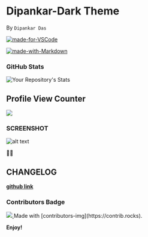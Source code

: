 # Dipankar-Dark Theme 
By `Dipankar Das`

[![made-for-VSCode](https://img.shields.io/badge/Made%20for-VSCode-1f425f.svg)](https://code.visualstudio.com/)

[![made-with-Markdown](https://img.shields.io/badge/Made%20with-Markdown-1f425f.svg)](http://commonmark.org)

### GitHub Stats
![Your Repository's Stats](https://github-readme-stats.vercel.app/api?username=dipsonu10&show_icons=true)



## Profile View Counter
<img src="https://komarev.com/ghpvc/?username=dipsonu10"/>

### SCREENSHOT
![alt text](https://github.com/dipsonu10/dark-theme-custom/blob/main/image2.png?raw=true)


🎉✨

## CHANGELOG
[**github link**](https://github.com/dipsonu10/dark-theme-custom/blob/main/CHANGELOG.md)

### Contributors Badge
<a href="https://github.com/dipsonu10/dark-theme-custom/graphs/contributors">
<img src="https://contrib.rocks/image?repo=dipsonu10/dark-theme-custom" />
</a>
Made with [contributors-img](https://contrib.rocks).

**Enjoy!**
